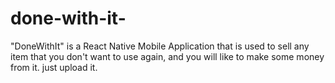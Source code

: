 # done-with-it-
"DoneWithIt" is a React Native Mobile Application that is used to sell any item that you don't want to use again, and you will like to make some money from it.
just upload it.
